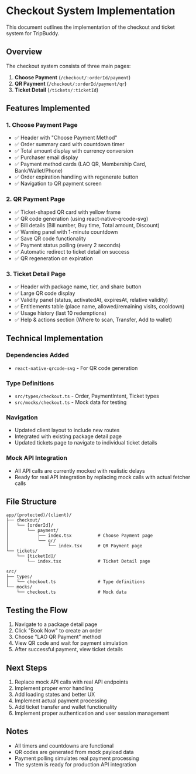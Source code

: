 # Checkout System Implementation

This document outlines the implementation of the checkout and ticket system for TripBuddy.

## Overview

The checkout system consists of three main pages:

1. **Choose Payment** (`/checkout/:orderId/payment`)
2. **QR Payment** (`/checkout/:orderId/payment/qr`)
3. **Ticket Detail** (`/tickets/:ticketId`)

## Features Implemented

### 1. Choose Payment Page
- ✅ Header with "Choose Payment Method"
- ✅ Order summary card with countdown timer
- ✅ Total amount display with currency conversion
- ✅ Purchaser email display
- ✅ Payment method cards (LAO QR, Membership Card, Bank/Wallet/Phone)
- ✅ Order expiration handling with regenerate button
- ✅ Navigation to QR payment screen

### 2. QR Payment Page
- ✅ Ticket-shaped QR card with yellow frame
- ✅ QR code generation (using react-native-qrcode-svg)
- ✅ Bill details (Bill number, Buy time, Total amount, Discount)
- ✅ Warning panel with 1-minute countdown
- ✅ Save QR code functionality
- ✅ Payment status polling (every 2 seconds)
- ✅ Automatic redirect to ticket detail on success
- ✅ QR regeneration on expiration

### 3. Ticket Detail Page
- ✅ Header with package name, tier, and share button
- ✅ Large QR code display
- ✅ Validity panel (status, activatedAt, expiresAt, relative validity)
- ✅ Entitlements table (place name, allowed/remaining visits, cooldown)
- ✅ Usage history (last 10 redemptions)
- ✅ Help & actions section (Where to scan, Transfer, Add to wallet)

## Technical Implementation

### Dependencies Added
- `react-native-qrcode-svg` - For QR code generation

### Type Definitions
- `src/types/checkout.ts` - Order, PaymentIntent, Ticket types
- `src/mocks/checkout.ts` - Mock data for testing

### Navigation
- Updated client layout to include new routes
- Integrated with existing package detail page
- Updated tickets page to navigate to individual ticket details

### Mock API Integration
- All API calls are currently mocked with realistic delays
- Ready for real API integration by replacing mock calls with actual fetcher calls

## File Structure

```
app/(protected)/(client)/
├── checkout/
│   └── [orderId]/
│       └── payment/
│           ├── index.tsx          # Choose Payment page
│           └── qr/
│               └── index.tsx      # QR Payment page
└── tickets/
    └── [ticketId]/
        └── index.tsx              # Ticket Detail page

src/
├── types/
│   └── checkout.ts                # Type definitions
└── mocks/
    └── checkout.ts                # Mock data
```

## Testing the Flow

1. Navigate to a package detail page
2. Click "Book Now" to create an order
3. Choose "LAO QR Payment" method
4. View QR code and wait for payment simulation
5. After successful payment, view ticket details

## Next Steps

1. Replace mock API calls with real API endpoints
2. Implement proper error handling
3. Add loading states and better UX
4. Implement actual payment processing
5. Add ticket transfer and wallet functionality
6. Implement proper authentication and user session management

## Notes

- All timers and countdowns are functional
- QR codes are generated from mock payload data
- Payment polling simulates real payment processing
- The system is ready for production API integration
